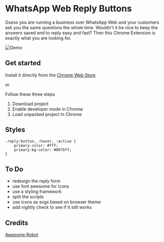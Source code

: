 # WhatsApp Web Reply Buttons

Guess you are running a business over WhatsApp Web and your customers ask you the same questions the whole time.
Wouldn't it be nice to keep the answers saved and to reply easy and fast? Then this Chrome Extension is exactly what you
are looking for.

![Demo](assets/demo.gif)

## Get started

Install it directly from
the [Chrome Web Store](https://chrome.google.com/webstore/detail/reply-buttons/dmjppibbdlgficlnmoegcdmdlinelhgp).

or

Follow these three steps

1. Download project
2. Enable developer mode in Chrome
3. Load unpacked project in Chrome

## Styles

```
.reply-button, :hover, :active {
    primary-color: #fff;
    primary-bg-color: #007bff;
}
```

## To Do

- redesign the reply form
- use font awesome for icons
- use a styling framework
- split the scripts
- use icons as svgs based on browser theme
- add nightly check to see if it still works

## Credits

[Awesome Robot](https://www.flaticon.com/authors/pixel-perfect)
